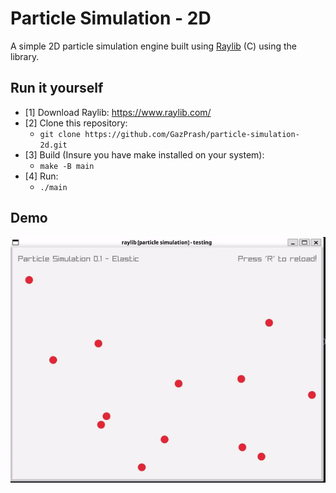 # Particle Simulation - 2D

A simple 2D particle simulation engine built using [Raylib](https://www.raylib.com/) (C) using the library.

## Run it yourself
- [1] Download Raylib: https://www.raylib.com/
- [2] Clone this repository:
  - `git clone https://github.com/GazPrash/particle-simulation-2d.git`
- [3] Build (Insure you have make installed on your system):
  - `make -B main`
- [4] Run:
  - `./main`

## Demo
![Particle Simulation Demo](demo/particle_sim_engine.gif)
